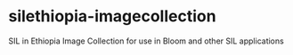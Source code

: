 # silethiopia-imagecollection
SIL in Ethiopia Image Collection for use in Bloom and other SIL applications
